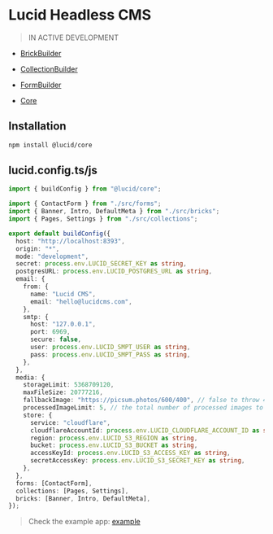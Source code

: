 # Lucid Headless CMS

> IN ACTIVE DEVELOPMENT

- [BrickBuilder](https://github.com/WillYallop/Lucid/tree/master/packages/brick-builder)
- [CollectionBuilder](https://github.com/WillYallop/Lucid/tree/master/packages/collection-builder)
- [FormBuilder](https://github.com/WillYallop/Lucid/tree/master/packages/form-builder)

- [Core](https://github.com/WillYallop/Lucid/tree/master/packages/core)

## Installation

```bash
npm install @lucid/core
```

## lucid.config.ts/js

```ts
import { buildConfig } from "@lucid/core";

import { ContactForm } from "./src/forms";
import { Banner, Intro, DefaultMeta } from "./src/bricks";
import { Pages, Settings } from "./src/collections";

export default buildConfig({
  host: "http://localhost:8393",
  origin: "*",
  mode: "development",
  secret: process.env.LUCID_SECRET_KEY as string,
  postgresURL: process.env.LUCID_POSTGRES_URL as string,
  email: {
    from: {
      name: "Lucid CMS",
      email: "hello@lucidcms.com",
    },
    smtp: {
      host: "127.0.0.1",
      port: 6969,
      secure: false,
      user: process.env.LUCID_SMPT_USER as string,
      pass: process.env.LUCID_SMPT_PASS as string,
    },
  },
  media: {
    storageLimit: 5368709120,
    maxFileSize: 20777216,
    fallbackImage: "https://picsum.photos/600/400", // false to throw 404, undefined for default and URL string for custom
    processedImageLimit: 5, // the total number of processed images to store per image
    store: {
      service: "cloudflare",
      cloudflareAccountId: process.env.LUCID_CLOUDFLARE_ACCOUNT_ID as string,
      region: process.env.LUCID_S3_REGION as string,
      bucket: process.env.LUCID_S3_BUCKET as string,
      accessKeyId: process.env.LUCID_S3_ACCESS_KEY as string,
      secretAccessKey: process.env.LUCID_S3_SECRET_KEY as string,
    },
  },
  forms: [ContactForm],
  collections: [Pages, Settings],
  bricks: [Banner, Intro, DefaultMeta],
});
```

> Check the example app: [example](https://github.com/WillYallop/Lucid/tree/master/apps/example/lucid.config.ts)
